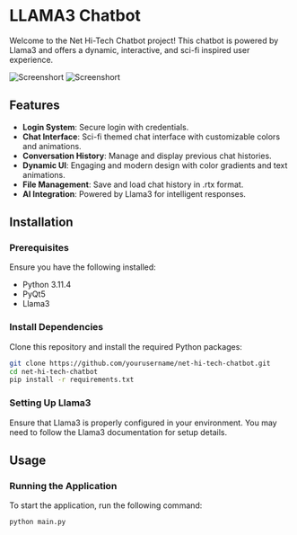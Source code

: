 # LLAMA3 Chatbot

Welcome to the Net Hi-Tech Chatbot project! This chatbot is powered by Llama3 and offers a dynamic, interactive, and sci-fi inspired user experience.

![Screenshort]()
![Screenshort]()

## Features

- **Login System**: Secure login with credentials.
- **Chat Interface**: Sci-fi themed chat interface with customizable colors and animations.
- **Conversation History**: Manage and display previous chat histories.
- **Dynamic UI**: Engaging and modern design with color gradients and text animations.
- **File Management**: Save and load chat history in .rtx format.
- **AI Integration**: Powered by Llama3 for intelligent responses.

## Installation

### Prerequisites

Ensure you have the following installed:
- Python 3.11.4
- PyQt5
- Llama3

### Install Dependencies

Clone this repository and install the required Python packages:

```bash
git clone https://github.com/yourusername/net-hi-tech-chatbot.git
cd net-hi-tech-chatbot
pip install -r requirements.txt
```

### Setting Up Llama3

Ensure that Llama3 is properly configured in your environment. You may need to follow the Llama3 documentation for setup details.

## Usage

### Running the Application

To start the application, run the following command:

```bash
python main.py
```
